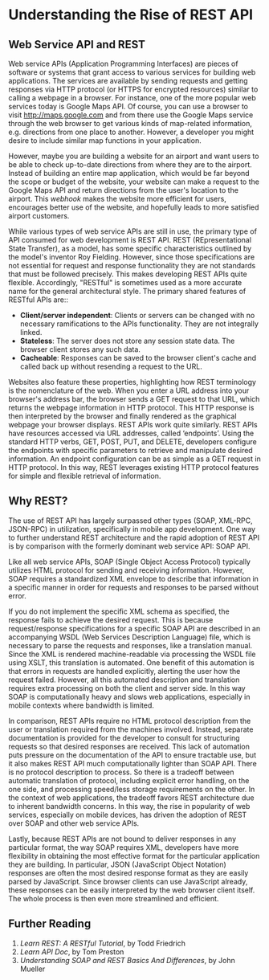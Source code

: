 # Understanding the Rise of REST API

## Web Service API and REST

Web service APIs (Application Programming Interfaces) are pieces of software or systems that grant access to various services for building web applications. The services are available by sending requests and getting responses via HTTP protocol (or HTTPS for encrypted resources) similar to calling a webpage in a browser. For instance, one of the more popular web services today is Google Maps API. Of course, you can use a browser to visit http://maps.google.com and from there use the Google Maps service through the web browser to get various kinds of map-related information, e.g. directions from one place to another. However, a developer you might desire to include similar map functions in your application. 

However, maybe you are building a website for an airport and want users to be able to check up-to-date directions from where they are to the airport. Instead of building an entire map application, which would be far beyond the scope or budget of the website, your website can make a request to the Google Maps API and return directions from the user's location to the airport. This *webhook* makes the website more efficient for users, encourages better use of the website, and hopefully leads to more satisfied airport customers.

While various types of web service APIs are still in use, the primary type of API consumed for web development is REST API. REST (REpresentational State Transfer), as a model, has some specific characteristics outlined by the model's inventor Roy Fielding. However, since those specifications are not essential for request and response functionality they are not standards that must be followed precisely. This makes developing REST APIs quite flexible. Accordingly, "RESTful" is sometimes used as a more accurate name for the general architectural style. The primary shared features of RESTful APIs are::

* **Client/server independent**​: Clients or servers can be changed with no necessary ramifications to the APIs functionality. They are not integrally linked.
* **Stateless​**: The server does not store any session state data. The browser client stores any such data.
* **Cacheable**: ​Responses can be saved to the browser client's cache and called back up without resending a
request to the URL.

Websites also feature these properties, highlighting how REST terminology is the nomenclature of the web. When you enter a URL address into your browser's address bar, the browser sends a GET request to that URL, which returns the webpage information in HTTP protocol. This HTTP response is then interpreted by the browser and finally rendered as the graphical webpage your browser displays. REST APIs work quite similarly. REST APIs have resources accessed via URL addresses, called ‘endpoints’. Using the standard HTTP verbs, GET, POST, PUT, and DELETE, developers configure the endpoints with specific parameters to retrieve and manipulate desired information. An endpoint configuration can be as simple as a GET request in HTTP protocol. In this way, REST leverages existing HTTP protocol features for simple and flexible retrieval of information.

## Why REST?

The use of REST API has largely surpassed other types (SOAP, XML-RPC, JSON-RPC) in utilization, specifically in mobile app development. One way to further understand REST architecture and the rapid adoption of REST API is by comparison with the formerly dominant web service API: SOAP API.
 
Like all web service APIs, SOAP (Single Object Access Protocol) typically utilizes HTML protocol for sending and receiving information. However, SOAP requires a standardized XML envelope to describe that information in a specific manner in order for requests and responses to be parsed without error. 

If you do not implement the specific XML schema as specified, the response fails to achieve the desired request. This is because request/response specifications for a specific SOAP API are described in an accompanying WSDL (Web Services Description Language) file, which is necessary to parse the requests and responses, like a translation manual. Since the XML is rendered machine-readable via processing the WSDL file using XSLT, this translation is automated. One benefit of this automation is that errors in requests are handled explicitly, alerting the user how the request failed. However, all this automated description and translation requires extra processing on both the client and server side. In this way SOAP is computationally heavy and slows web applications, especially in mobile contexts where bandwidth is limited.

In comparison, REST APIs require no HTML protocol description from the user or translation required from the machines involved. Instead, separate documentation is provided for the developer to consult for structuring requests so that desired responses are received. This lack of automation puts pressure on the documentation of the API to ensure tractable use, but it also makes REST API much computationally lighter than SOAP API. There is no protocol description to process. So there is a tradeoff between automatic translation of protocol, including explicit error handling, on the one side, and processing speed/less storage requirements on the other. In the context of web applications, the tradeoff favors REST architecture due to inherent bandwidth concerns. In this way, the rise in popularity of web services, especially on mobile devices, has driven the adoption of REST over SOAP and other web service APIs.

Lastly, because REST APIs are not bound to deliver responses in any particular format, the way SOAP requires XML, developers have more flexibility in obtaining the most effective format for the particular application they are building. In particular, JSON (JavaScript Object Notation) responses are often the most desired response format as they are easily parsed by JavaScript. Since browser clients can use JavaScript already, these responses can be easily interpreted by the web browser client itself. The whole process is then even more streamlined and efficient.

## Further Reading

1. *Learn REST: A RESTful Tutorial​*, by Todd Friedrich
1. *Learn API Doc​*, by Tom Preston
1. *Understanding SOAP and REST Basics And Differences​*, by John Mueller